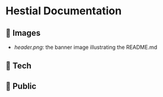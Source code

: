 # Hestial Documentation

## :sunrise: Images
+ *header.png*: the banner image illustrating the README.md

## :wrench:  Tech

## :ticket: Public

